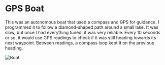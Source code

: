 # GPS Boat

This was an autonomous boat that used a compass and GPS for guidance.  I programmed it to follow a diamond-shaped path around a small lake.  It was slow, but once I had everything tuned, it was very reliable.  Every 10 seconds or so, it would use GPS readings to check if it was still heading towards its next waypoint.  Between readings, a compass loop kept it on the previous heading.

![Boat](https://github.com/mwgit00/legacy/blob/master/robot_boat/boat2.jpg "Boat")
